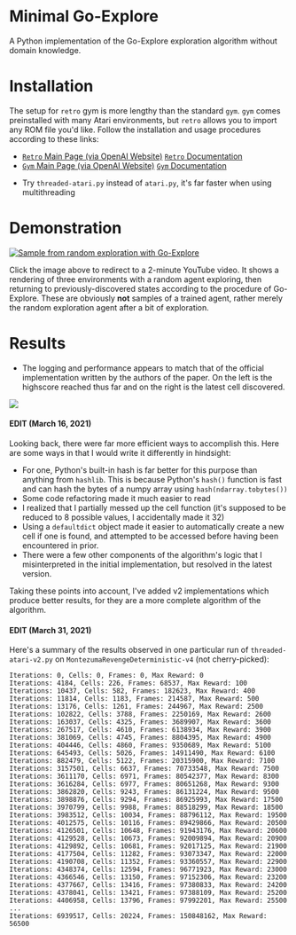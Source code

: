 # Minimal Go-Explore
A Python implementation of the Go-Explore exploration algorithm without domain knowledge.

# Installation
The setup for `retro` gym is more lengthy than the standard `gym`. `gym` comes preinstalled with many Atari environments, but `retro` allows you to import any ROM file you'd like. Follow the installation and usage procedures according to these links:
- [`Retro` Main Page (via OpenAI Website)](https://openai.com/blog/gym-retro/) [`Retro` Documentation](https://retro.readthedocs.io/en/latest/getting_started.html)
- [`Gym` Main Page (via OpenAI Website)](https://gym.openai.com/) [`Gym` Documentation](https://gym.openai.com/docs/)

* Try `threaded-atari.py` instead of `atari.py`, it's far faster when using multithreading

# Demonstration
[![Sample from random exploration with Go-Explore](https://img.youtube.com/vi/u_E8dyRb5YE/hqdefault.jpg)](https://www.youtube.com/watch?v=u_E8dyRb5YE&feature=youtu.be)

Click the image above to redirect to a 2-minute YouTube video. It shows a rendering of three environments with a random agent exploring, then returning to previously-discovered states according to the procedure of Go-Explore. These are obviously **not** samples of a trained agent, rather merely the random exploration agent after a bit of exploration.

# Results
- The logging and performance appears to match that of the official implementation written by the authors of the paper. On the left is the highscore reached thus far and on the right is the latest cell discovered.

<img src="https://i.ibb.co/7jF214M/Screen-Shot-2021-03-31-at-3-58-26-PM.png">

#### **EDIT (March 16, 2021)**
Looking back, there were far more efficient ways to accomplish this. Here are some ways in that I would write it differently in hindsight:
* For one, Python's built-in hash is far better for this purpose than anything from `hashlib`. This is because Python's `hash()` function is fast and can hash the bytes of a numpy array using `hash(ndarray.tobytes())`
* Some code refactoring made it much easier to read
* I realized that I partially messed up the cell function (it's supposed to be reduced to 8 possible values, I accidentally made it 32)
* Using a `defaultdict` object made it easier to automatically create a new cell if one is found, and attempted to be accessed before having been encountered in prior.
* There were a few other components of the algorithm's logic that I misinterpreted in the initial implementation, but resolved in the latest version.

Taking these points into account, I've added v2 implementations which produce better results, for they are a more complete algorithm of the algorithm.

#### **EDIT (March 31, 2021)**
Here's a summary of the results observed in one particular run of `threaded-atari-v2.py` on `MontezumaRevengeDeterministic-v4` (not cherry-picked):
```
Iterations: 0, Cells: 0, Frames: 0, Max Reward: 0
Iterations: 4184, Cells: 226, Frames: 68537, Max Reward: 100
Iterations: 10437, Cells: 582, Frames: 182623, Max Reward: 400
Iterations: 11814, Cells: 1183, Frames: 214587, Max Reward: 500
Iterations: 13176, Cells: 1261, Frames: 244967, Max Reward: 2500
Iterations: 102822, Cells: 3788, Frames: 2250169, Max Reward: 2600
Iterations: 163037, Cells: 4325, Frames: 3689907, Max Reward: 3600
Iterations: 267517, Cells: 4610, Frames: 6138934, Max Reward: 3900
Iterations: 381069, Cells: 4745, Frames: 8804395, Max Reward: 4900
Iterations: 404446, Cells: 4860, Frames: 9350689, Max Reward: 5100
Iterations: 645493, Cells: 5026, Frames: 14911490, Max Reward: 6100
Iterations: 882479, Cells: 5122, Frames: 20315900, Max Reward: 7100
Iterations: 3157501, Cells: 6637, Frames: 70733548, Max Reward: 7500
Iterations: 3611170, Cells: 6971, Frames: 80542377, Max Reward: 8300
Iterations: 3616284, Cells: 6977, Frames: 80651268, Max Reward: 9300
Iterations: 3862820, Cells: 9243, Frames: 86131224, Max Reward: 9500
Iterations: 3898876, Cells: 9294, Frames: 86925993, Max Reward: 17500
Iterations: 3970799, Cells: 9988, Frames: 88518299, Max Reward: 18500
Iterations: 3983512, Cells: 10034, Frames: 88796112, Max Reward: 19500
Iterations: 4012575, Cells: 10116, Frames: 89429866, Max Reward: 20500
Iterations: 4126501, Cells: 10648, Frames: 91943176, Max Reward: 20600
Iterations: 4129528, Cells: 10673, Frames: 92009894, Max Reward: 20900
Iterations: 4129892, Cells: 10681, Frames: 92017125, Max Reward: 21900
Iterations: 4177504, Cells: 11282, Frames: 93073347, Max Reward: 22000
Iterations: 4190708, Cells: 11352, Frames: 93360557, Max Reward: 22900
Iterations: 4348374, Cells: 12594, Frames: 96771923, Max Reward: 23000
Iterations: 4366546, Cells: 13150, Frames: 97152306, Max Reward: 23200
Iterations: 4377667, Cells: 13416, Frames: 97380833, Max Reward: 24200
Iterations: 4378041, Cells: 13421, Frames: 97388109, Max Reward: 25200
Iterations: 4406958, Cells: 13796, Frames: 97992201, Max Reward: 25500
...
Iterations: 6939517, Cells: 20224, Frames: 150848162, Max Reward: 56500
```
